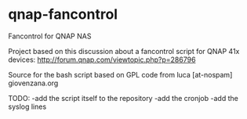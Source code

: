 qnap-fancontrol
===============

Fancontrol for QNAP NAS

Project based on this discussion about a fancontrol script for QNAP 41x devices:
http://forum.qnap.com/viewtopic.php?p=286796

Source for the bash script based on GPL code from luca [at-nospam] giovenzana.org

TODO:
-add the script itself to the repository
-add the cronjob
-add the syslog lines